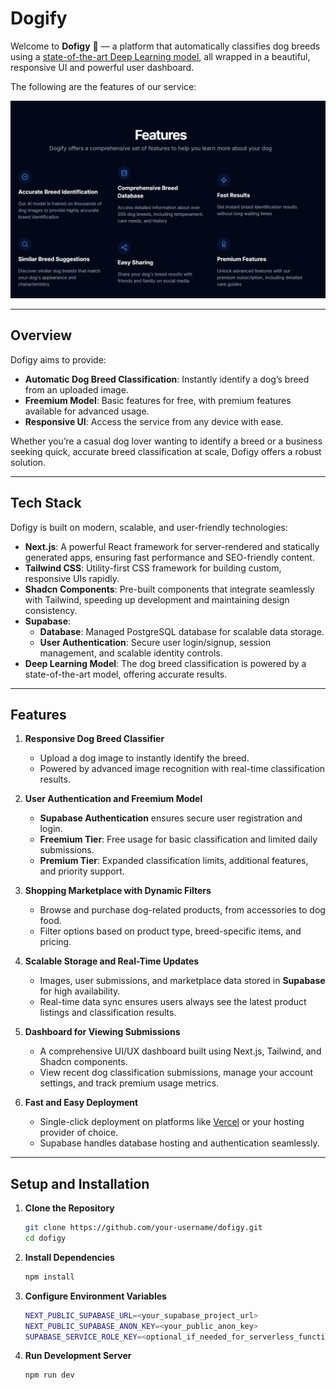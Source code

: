 # Dogify

Welcome to **Dofigy** :dog: — a platform that automatically classifies dog breeds using a [state-of-the-art Deep Learning model](https://universe.roboflow.com/cian-zpr5u/dog-breed-xpaq6/model/1), all wrapped in a beautiful, responsive UI and powerful user dashboard.

The following are the features of our service:

![Feature image](./images/features.jpg)

---

## Overview

Dofigy aims to provide:
- **Automatic Dog Breed Classification**: Instantly identify a dog’s breed from an uploaded image.
- **Freemium Model**: Basic features for free, with premium features available for advanced usage.
- **Responsive UI**: Access the service from any device with ease.

Whether you’re a casual dog lover wanting to identify a breed or a business seeking quick, accurate breed classification at scale, Dofigy offers a robust solution.

---

## Tech Stack

Dofigy is built on modern, scalable, and user-friendly technologies:

- **Next.js**: A powerful React framework for server-rendered and statically generated apps, ensuring fast performance and SEO-friendly content.
- **Tailwind CSS**: Utility-first CSS framework for building custom, responsive UIs rapidly.
- **Shadcn Components**: Pre-built components that integrate seamlessly with Tailwind, speeding up development and maintaining design consistency.
- **Supabase**: 
  - **Database**: Managed PostgreSQL database for scalable data storage.
  - **User Authentication**: Secure user login/signup, session management, and scalable identity controls.
- **Deep Learning Model**: The dog breed classification is powered by a state-of-the-art model, offering accurate results.

---

## Features

1. **Responsive Dog Breed Classifier**  
   - Upload a dog image to instantly identify the breed.
   - Powered by advanced image recognition with real-time classification results.

2. **User Authentication and Freemium Model**  
   - **Supabase Authentication** ensures secure user registration and login.
   - **Freemium Tier**: Free usage for basic classification and limited daily submissions.
   - **Premium Tier**: Expanded classification limits, additional features, and priority support.

3. **Shopping Marketplace with Dynamic Filters**  
   - Browse and purchase dog-related products, from accessories to dog food.
   - Filter options based on product type, breed-specific items, and pricing.

4. **Scalable Storage and Real-Time Updates**  
   - Images, user submissions, and marketplace data stored in **Supabase** for high availability.
   - Real-time data sync ensures users always see the latest product listings and classification results.

5. **Dashboard for Viewing Submissions**  
   - A comprehensive UI/UX dashboard built using Next.js, Tailwind, and Shadcn components.
   - View recent dog classification submissions, manage your account settings, and track premium usage metrics.

6. **Fast and Easy Deployment**  
   - Single-click deployment on platforms like [Vercel](https://vercel.com/) or your hosting provider of choice.
   - Supabase handles database hosting and authentication seamlessly.

---

## Setup and Installation

1. **Clone the Repository**
   ```bash
   git clone https://github.com/your-username/dofigy.git
   cd dofigy
2. **Install Dependencies**
   ```bash
   npm install
3. **Configure Environment Variables**
   ```bash
   NEXT_PUBLIC_SUPABASE_URL=<your_supabase_project_url>
   NEXT_PUBLIC_SUPABASE_ANON_KEY=<your_public_anon_key>
   SUPABASE_SERVICE_ROLE_KEY=<optional_if_needed_for_serverless_functions>
4. **Run Development Server**
    ```bash
   npm run dev

   
   

